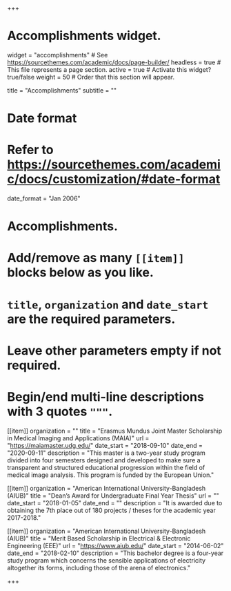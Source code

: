 +++
# Accomplishments widget.
widget = "accomplishments"  # See https://sourcethemes.com/academic/docs/page-builder/
headless = true  # This file represents a page section.
active = true  # Activate this widget? true/false
weight = 50  # Order that this section will appear.

title = "Accomplish&shy;ments"
subtitle = ""

# Date format
#   Refer to https://sourcethemes.com/academic/docs/customization/#date-format
date_format = "Jan 2006"

# Accomplishments.
#   Add/remove as many `[[item]]` blocks below as you like.
#   `title`, `organization` and `date_start` are the required parameters.
#   Leave other parameters empty if not required.
#   Begin/end multi-line descriptions with 3 quotes `"""`.

[[item]]
  organization = ""
  title = "Erasmus Mundus Joint Master Scholarship in Medical Imaging and Applications (MAIA)"
  url = "https://maiamaster.udg.edu/"
  date_start = "2018-09-10"
  date_end = "2020-09-11"
  description = "This master is a two-year study program divided into four semesters designed and developed to make sure a transparent and structured educational progression within the field of medical image analysis. This program is funded by the European Union."

[[item]]
  organization = "American International University-Bangladesh (AIUB)"
  title = "Dean’s Award for Undergraduate Final Year Thesis"
  url = ""
  date_start = "2018-01-05"
  date_end = ""
  description = "It is awarded due to obtaining the 7th place out of 180 projects / theses for
the academic year 2017-2018."
  
[[item]]
  organization = "American International University-Bangladesh (AIUB)"
  title = "Merit Based Scholarship in Electrical & Electronic Engineering (EEE)"
  url = "https://www.aiub.edu/"
  date_start = "2014-06-02"
  date_end = "2018-02-10"
  description = "This bachelor degree is a four-year study program which concerns the sensible applications of electricity altogether its forms, including those of the arena of electronics."

+++
